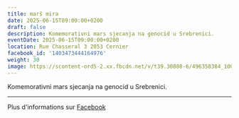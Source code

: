 ```yaml
---
title: marš mira
date: 2025-06-15T09:00:00+0200
draft: false
description: Komemorativni mars sjecanja na genocid u Srebrenici.
eventDate: 2025-06-15T09:00:00+0200
location: Rue Chasseral 3 2053 Cernier
facebook_id: '1403473444164976'
weight: 30
image: https://scontent-ord5-2.xx.fbcdn.net/v/t39.30808-6/496358384_1007574214836511_4806363768185633011_n.jpg?_nc_cat=102&ccb=1-7&_nc_sid=9e60e4&_nc_ohc=E2kZndklG5wQ7kNvwF9-sBW&_nc_oc=AdlXajPGparsAvSR7OSpQA85pJujE8lzAasDJGeILLwUe_NI0uT2KlZHzDjGP7jKC5s&_nc_zt=23&_nc_ht=scontent-ord5-2.xx&edm=ABTKTjYEAAAA&_nc_gid=QgjK11lT85fsgKdlohMc3g&oh=00_AfTwzuxa-7m3qog3PbPnwz91AX7Y8VzjQvyEm_agT7BHZw&oe=688CDDEE
---
```


Komemorativni mars sjecanja na genocid u Srebrenici.

---

Plus d'informations sur [Facebook](https://facebook.com/events/1403473444164976)